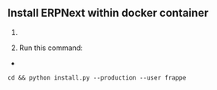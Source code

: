 Install ERPNext within docker container 
------------------------
1. 


2. Run this command:
 * 
 ```
 cd && python install.py --production --user frappe
 ```
